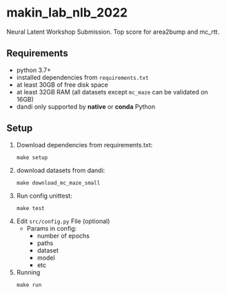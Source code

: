 # makin_lab_nlb_2022
Neural Latent Workshop Submission. Top score for area2bump and mc_rtt.

## Requirements
   * python 3.7+
   * installed dependencies from `requirements.txt` 
   * at least 30GB of free disk space
   * at least 32GB RAM (all datasets except `mc_maze` can be validated on 16GB)
   * dandi only supported by **native** or **conda** Python
## Setup

1. Download dependencies from requirements.txt:
   ```
   make setup
   ```
2. download datasets from dandi:
    ```
    make download_mc_maze_small 
    ```
3. Run config unittest:
    ```
    make test
    ```
4. Edit `src/config.py` File (optional)
    * Params in config:
      * number of epochs
      * paths
      * dataset
      * model
      * etc
5. Running 
   ```
   make run
   ```
  
